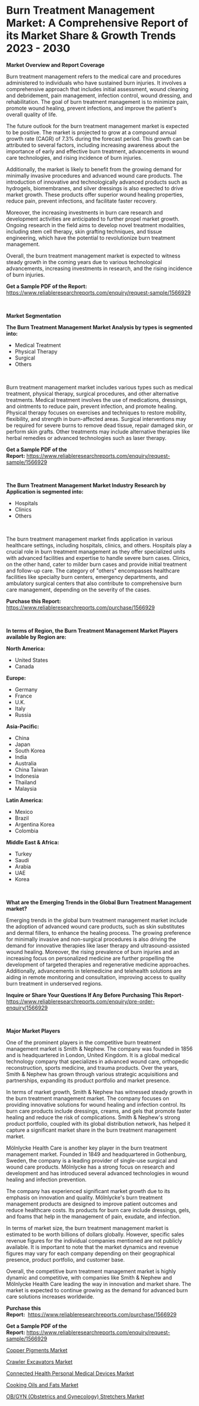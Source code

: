 <p><h1>Burn Treatment Management Market: A Comprehensive Report of its Market Share & Growth Trends 2023 - 2030</h1></p><p><strong>Market Overview and Report Coverage</strong></p>
<p><p>Burn treatment management refers to the medical care and procedures administered to individuals who have sustained burn injuries. It involves a comprehensive approach that includes initial assessment, wound cleaning and debridement, pain management, infection control, wound dressing, and rehabilitation. The goal of burn treatment management is to minimize pain, promote wound healing, prevent infections, and improve the patient's overall quality of life.</p><p>The future outlook for the burn treatment management market is expected to be positive. The market is projected to grow at a compound annual growth rate (CAGR) of 7.3% during the forecast period. This growth can be attributed to several factors, including increasing awareness about the importance of early and effective burn treatment, advancements in wound care technologies, and rising incidence of burn injuries.</p><p>Additionally, the market is likely to benefit from the growing demand for minimally invasive procedures and advanced wound care products. The introduction of innovative and technologically advanced products such as hydrogels, biomembranes, and silver dressings is also expected to drive market growth. These products offer superior wound healing properties, reduce pain, prevent infections, and facilitate faster recovery.</p><p>Moreover, the increasing investments in burn care research and development activities are anticipated to further propel market growth. Ongoing research in the field aims to develop novel treatment modalities, including stem cell therapy, skin grafting techniques, and tissue engineering, which have the potential to revolutionize burn treatment management.</p><p>Overall, the burn treatment management market is expected to witness steady growth in the coming years due to various technological advancements, increasing investments in research, and the rising incidence of burn injuries.</p></p>
<p><strong>Get a Sample PDF of the Report:</strong> <a href="https://www.reliableresearchreports.com/enquiry/request-sample/1566929">https://www.reliableresearchreports.com/enquiry/request-sample/1566929</a></p>
<p>&nbsp;</p>
<p><strong>Market Segmentation</strong></p>
<p><strong>The Burn Treatment Management Market Analysis by types is segmented into:</strong></p>
<p><ul><li>Medical Treatment</li><li>Physical Therapy</li><li>Surgical</li><li>Others</li></ul></p>
<p>&nbsp;</p>
<p><p>Burn treatment management market includes various types such as medical treatment, physical therapy, surgical procedures, and other alternative treatments. Medical treatment involves the use of medications, dressings, and ointments to reduce pain, prevent infection, and promote healing. Physical therapy focuses on exercises and techniques to restore mobility, flexibility, and strength in burn-affected areas. Surgical interventions may be required for severe burns to remove dead tissue, repair damaged skin, or perform skin grafts. Other treatments may include alternative therapies like herbal remedies or advanced technologies such as laser therapy.</p></p>
<p><strong>Get a Sample PDF of the Report:</strong>&nbsp;<a href="https://www.reliableresearchreports.com/enquiry/request-sample/1566929">https://www.reliableresearchreports.com/enquiry/request-sample/1566929</a></p>
<p>&nbsp;</p>
<p><strong>The Burn Treatment Management Market Industry Research by Application is segmented into:</strong></p>
<p><ul><li>Hospitals</li><li>Clinics</li><li>Others</li></ul></p>
<p>&nbsp;</p>
<p><p>The burn treatment management market finds application in various healthcare settings, including hospitals, clinics, and others. Hospitals play a crucial role in burn treatment management as they offer specialized units with advanced facilities and expertise to handle severe burn cases. Clinics, on the other hand, cater to milder burn cases and provide initial treatment and follow-up care. The category of "others" encompasses healthcare facilities like specialty burn centers, emergency departments, and ambulatory surgical centers that also contribute to comprehensive burn care management, depending on the severity of the cases.</p></p>
<p><strong>Purchase this Report:</strong>&nbsp; <a href="https://www.reliableresearchreports.com/purchase/1566929">https://www.reliableresearchreports.com/purchase/1566929</a></p>
<p>&nbsp;</p>
<p><strong>In terms of Region, the Burn Treatment Management Market Players available by Region are:</strong></p>
<p>
    <p> <strong> North America: </strong>
        <ul>
            <li>United States</li>
            <li>Canada</li>
        </ul>
        </p> 
    <p> <strong> Europe: </strong>
        <ul>
            <li>Germany</li>
            <li>France</li>
            <li>U.K.</li>
            <li>Italy</li>
            <li>Russia</li>
        </ul>
        </p> 
    <p> <strong> Asia-Pacific: </strong>
        <ul>
            <li>China</li>
            <li>Japan</li>
            <li>South Korea</li>
            <li>India</li>
            <li>Australia</li>
            <li>China Taiwan</li>
            <li>Indonesia</li>
            <li>Thailand</li>
            <li>Malaysia</li>
        </ul>
        </p> 
    <p> <strong> Latin America: </strong>
        <ul>
            <li>Mexico</li>
            <li>Brazil</li>
            <li>Argentina Korea</li>
            <li>Colombia</li>
        </ul>
        </p> 
    <p> <strong> Middle East & Africa: </strong>
        <ul>
            <li>Turkey</li>
            <li>Saudi</li>
            <li>Arabia</li>
            <li>UAE</li>
            <li>Korea</li>
        </ul>
    </p>
    </p>
<p>&nbsp;</p>
<p><strong>What are the Emerging Trends in the Global Burn Treatment Management market?</strong></p>
<p><p>Emerging trends in the global burn treatment management market include the adoption of advanced wound care products, such as skin substitutes and dermal fillers, to enhance the healing process. The growing preference for minimally invasive and non-surgical procedures is also driving the demand for innovative therapies like laser therapy and ultrasound-assisted wound healing. Moreover, the rising prevalence of burn injuries and an increasing focus on personalized medicine are further propelling the development of targeted therapies and regenerative medicine approaches. Additionally, advancements in telemedicine and telehealth solutions are aiding in remote monitoring and consultation, improving access to quality burn treatment in underserved regions.</p></p>
<p><strong>Inquire or Share Your Questions If Any Before Purchasing This Report</strong>- <a href="https://www.reliableresearchreports.com/enquiry/pre-order-enquiry/1566929">https://www.reliableresearchreports.com/enquiry/pre-order-enquiry/1566929</a></p>
<p>&nbsp;</p>
<p><strong>Major Market Players</strong></p>
<p><p>One of the prominent players in the competitive burn treatment management market is Smith & Nephew. The company was founded in 1856 and is headquartered in London, United Kingdom. It is a global medical technology company that specializes in advanced wound care, orthopedic reconstruction, sports medicine, and trauma products. Over the years, Smith & Nephew has grown through various strategic acquisitions and partnerships, expanding its product portfolio and market presence.</p><p>In terms of market growth, Smith & Nephew has witnessed steady growth in the burn treatment management market. The company focuses on providing innovative solutions for wound healing and infection control. Its burn care products include dressings, creams, and gels that promote faster healing and reduce the risk of complications. Smith & Nephew's strong product portfolio, coupled with its global distribution network, has helped it capture a significant market share in the burn treatment management market.</p><p>Mölnlycke Health Care is another key player in the burn treatment management market. Founded in 1849 and headquartered in Gothenburg, Sweden, the company is a leading provider of single-use surgical and wound care products. Mölnlycke has a strong focus on research and development and has introduced several advanced technologies in wound healing and infection prevention.</p><p>The company has experienced significant market growth due to its emphasis on innovation and quality. Mölnlycke's burn treatment management products are designed to improve patient outcomes and reduce healthcare costs. Its products for burn care include dressings, gels, and foams that help in the management of pain, exudate, and infection.</p><p>In terms of market size, the burn treatment management market is estimated to be worth billions of dollars globally. However, specific sales revenue figures for the individual companies mentioned are not publicly available. It is important to note that the market dynamics and revenue figures may vary for each company depending on their geographical presence, product portfolio, and customer base.</p><p>Overall, the competitive burn treatment management market is highly dynamic and competitive, with companies like Smith & Nephew and Mölnlycke Health Care leading the way in innovation and market share. The market is expected to continue growing as the demand for advanced burn care solutions increases worldwide.</p></p>
<p><strong>Purchase this Report:</strong>&nbsp;&nbsp;<a href="https://www.reliableresearchreports.com/purchase/1566929">https://www.reliableresearchreports.com/purchase/1566929</a></p>
<p></p>
<p><strong>Get a Sample PDF of the Report:</strong>&nbsp;<a href="https://www.reliableresearchreports.com/enquiry/request-sample/1566929">https://www.reliableresearchreports.com/enquiry/request-sample/1566929</a></p>
<p><p><a href="https://medium.com/@leonorhaley2009/copper-pigments-market-size-growth-forecast-2023-2030-6184b4a7c09c">Copper Pigments Market</a></p><p><a href="https://www.linkedin.com/pulse/crawler-excavators-market-insights-players-forecast-till-nv4vc/">Crawler Excavators Market</a></p><p><a href="https://github.com/santosh758595/Market-Research-Report-List-1/blob/main/connected-health-personal-medical-devices-market.md">Connected Health Personal Medical Devices Market</a></p><p><a href="https://medium.com/@geneeffertz/cooking-oils-and-fats-market-size-growth-forecast-2023-2030-bfa37f1c9bb1">Cooking Oils and Fats Market</a></p><p><a href="https://github.com/Chiragrp25/Market-Research-Report-List-1/blob/main/obgyn-obstetrics-and-gynecology-stretchers-market.md">OB/GYN (Obstetrics and Gynecology) Stretchers Market</a></p></p>